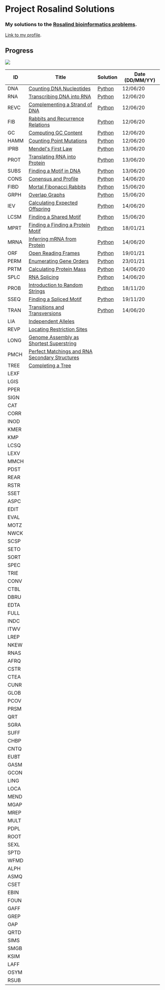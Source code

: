 # Project Rosalind Solutions
### My solutions to the [Rosalind bioinformatics problems](http://rosalind.info/problems/tree-view/).
[Link to my profile](http://rosalind.info/users/angusbucknell/).

## Progress
[![](https://img.shields.io/badge/Progress-23%2F105-blue)](https://github.com/angusbucknell/rosalind-stronghold)

ID | Title | Solution | Date (DD/MM/YY)
-- | -- | -- | --
DNA | [Counting DNA Nucleotides](http://rosalind.info/problems/dna/) | [Python](01-DNA.py) | 12/06/20
RNA | [Transcribing DNA into RNA](http://rosalind.info/problems/rna/) | [Python](02-RNA.py) | 12/06/20
REVC | [Complementing a Strand of DNA](http://rosalind.info/problems/revc/) | [Python](03-REVC.py) | 12/06/20
FIB | [Rabbits and Recurrence Relations](http://rosalind.info/problems/fib/) | [Python](04-FIB.py) | 12/06/20
GC | [Computing GC Content](http://rosalind.info/problems/gc/) | [Python](05-GC.py) | 12/06/20
HAMM | [Counting Point Mutations](http://rosalind.info/problems/hamm/) | [Python](06-HAMM.py) | 12/06/20
IPRB | [Mendel's First Law](http://rosalind.info/problems/iprb/) | [Python](07-IPRB.py) | 13/06/20
PROT | [Translating RNA into Protein](http://rosalind.info/problems/prot/) | [Python](08-PROT.py) | 13/06/20
SUBS | [Finding a Motif in DNA](http://rosalind.info/problems/subs/) | [Python](09-SUBS.py) | 13/06/20
CONS | [Conensus and Profile](http://rosalind.info/problems/cons/) | [Python](10CONS.py) | 14/06/20
FIBD | 	[Mortal Fibonacci Rabbits](http://rosalind.info/problems/fibd/) | [Python](11-FIBD.py) | 15/06/20
GRPH | [Overlap Graphs](http://rosalind.info/problems/grph/) | [Python](12-GRPH.py) | 15/06/20
IEV | [Calculating Expected Offspring](http://rosalind.info/problems/iev/) | [Python](13-IEV.py) | 14/06/20
LCSM | [Finding a Shared Motif](http://rosalind.info/problems/lcsm/) | [Python](14-LCSM.py) | 15/06/20
MPRT | [Finding a Finding a Protein Motif](http://rosalind.info/problems/mprt/) | [Python](15-MPRT.py) | 18/01/21
MRNA | [Inferring mRNA from Protein](http://rosalind.info/problems/mrna/) | [Python](16-MRNA.py) | 14/06/20
ORF | [Open Reading Frames](http://rosalind.info/problems/orf/) | [Python](17-ORF.py) | 19/01/21
PERM | [Enumerating Gene Orders](http://rosalind.info/problems/perm/) | [Python](18-PERM.py) | 23/01/21
PRTM | [Calculating Protein Mass](http://rosalind.info/problems/prtm/) | [Python](19-PRTM.py) | 14/06/20
SPLC | [RNA Splicing](http://rosalind.info/problems/splc/) | [Python](20-SPLC.py) | 14/06/20
PROB | [Introduction to Random Strings](http://rosalind.info/problems/prob/) | [Python](21-PROB.py) | 18/11/20
SSEQ | [Finding a Spliced Motif](http://rosalind.info/problems/sseq/) | [Python](22-SSEQ.py) | 19/11/20
TRAN | [Transitions and Transversions](http://rosalind.info/problems/tran/) | [Python](23-TRAN.py) | 14/06/20
LIA | [Independent Alleles](http://rosalind.info/problems/lia/)
REVP | [Locating Restriction Sites](http://rosalind.info/problems/revp/)
LONG | [Genome Assembly as Shortest Superstring](http://rosalind.info/problems/long/)
PMCH | [Perfect Matchings and RNA Secondary Structures](http://rosalind.info/problems/pmch/)
TREE | [Completing a Tree](http://rosalind.info/problems/tree/)
LEXF |
LGIS |
PPER |
SIGN |
CAT |
CORR |
INOD |
KMER |
KMP |
LCSQ |
LEXV |
MMCH |
PDST |
REAR |
RSTR |
SSET |
ASPC |
EDIT |
EVAL |
MOTZ |
NWCK |
SCSP |
SETO |
SORT |
SPEC |
TRIE |
CONV |
CTBL |
DBRU |
EDTA |
FULL |
INDC |
ITWV |
LREP |
NKEW |
RNAS |
AFRQ |
CSTR |
CTEA |
CUNR |
GLOB |
PCOV |
PRSM |
QRT |
SGRA |
SUFF |
CHBP |
CNTQ |
EUBT |
GASM |
GCON |
LING |
LOCA |
MEND |
MGAP |
MREP |
MULT |
PDPL |
ROOT |
SEXL |
SPTD |
WFMD |
ALPH |
ASMQ |
CSET |
EBIN |
FOUN |
GAFF |
GREP |
OAP |
QRTD |
SIMS |
SMGB |
KSIM |
LAFF |
OSYM |
RSUB |
